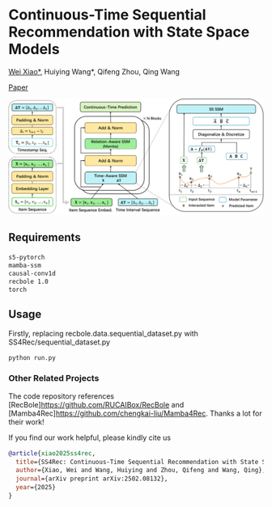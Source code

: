# Continuous-Time Sequential Recommendation with State Space Models 

[Wei Xiao*](https://xiaowei-i.github.io), Huiying Wang*, Qifeng Zhou, Qing Wang

[Paper](https://arxiv.org/abs/2502.08132)

![image](https://github.com/Blank141/SS4Rec/blob/main/ss4rec.png)
## Requirements
```
s5-pytorch
mamba-ssm
causal-conv1d
recbole 1.0
torch
```

## Usage
Firstly, replacing recbole.data.sequential_dataset.py with SS4Rec/sequential_dataset.py
```
python run.py
```

### Other Related Projects
The code repository references [RecBole]https://github.com/RUCAIBox/RecBole and [Mamba4Rec]https://github.com/chengkai-liu/Mamba4Rec.
Thanks a lot for their work!

If you find our work helpful, please kindly cite us
```bibtex
@article{xiao2025ss4rec,
  title={SS4Rec: Continuous-Time Sequential Recommendation with State Space Models},
  author={Xiao, Wei and Wang, Huiying and Zhou, Qifeng and Wang, Qing},
  journal={arXiv preprint arXiv:2502.08132},
  year={2025}
}
```